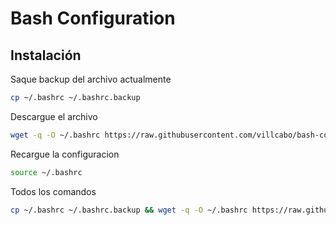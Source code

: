 # Bash Configuration

## Instalación

Saque backup del archivo actualmente

```bash
cp ~/.bashrc ~/.bashrc.backup
```

Descargue el archivo

```bash
wget -q -O ~/.bashrc https://raw.githubusercontent.com/villcabo/bash-configuration/main/bash_default.bash
```

Recargue la configuracion

```bash
source ~/.bashrc
```

Todos los comandos

```bash
cp ~/.bashrc ~/.bashrc.backup && wget -q -O ~/.bashrc https://raw.githubusercontent.com/villcabo/bash-configuration/main/bash_default.bash && source ~/.bashrc
```

